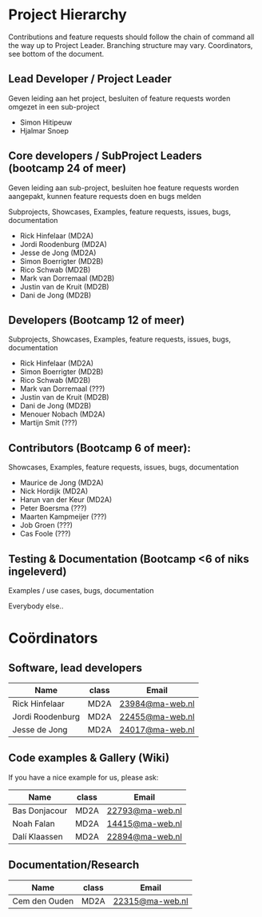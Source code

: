 # Project Hierarchy
Contributions and feature requests should follow the chain of command all the way up to Project Leader.
Branching structure may vary.
Coordinators, see bottom of the document.

## Lead Developer / Project Leader

Geven leiding aan het project, besluiten of feature requests worden omgezet in een sub-project

- Simon Hitipeuw
 - Hjalmar Snoep

## Core developers / SubProject Leaders (bootcamp 24 of meer)

Geven leiding aan sub-project, besluiten hoe feature requests worden aangepakt, kunnen feature requests doen en bugs melden

Subprojects, Showcases, Examples, feature requests, issues, bugs, documentation
  - Rick Hinfelaar (MD2A)
  - Jordi Roodenburg (MD2A)
  - Jesse de Jong (MD2A)
  - Simon Boerrigter (MD2B)
  - Rico Schwab (MD2B)
  - Mark van Dorremaal (MD2B)
  - Justin van de Kruit (MD2B)
  - Dani de Jong (MD2B)

## Developers (Bootcamp 12 of meer)

Subprojects, Showcases, Examples, feature requests, issues, bugs, documentation
  - Rick Hinfelaar (MD2A)
  - Simon Boerrigter (MD2B)
  - Rico Schwab (MD2B)
  - Mark van Dorremaal (???)
  - Justin van de Kruit (MD2B)
  - Dani de Jong (MD2B)
  - Menouer Nobach (MD2A)
  - Martijn Smit (???)

## Contributors (Bootcamp 6 of meer):  

Showcases, Examples, feature requests, issues, bugs, documentation
  - Maurice de Jong (MD2A)
  - Nick Hordijk (MD2A)
  - Harun van der Keur (MD2A)
  - Peter Boersma (???)
  - Maarten Kampmeijer (???)
  - Job Groen (???)
  - Cas Foole (???)

## Testing & Documentation (Bootcamp <6 of niks ingeleverd)
Examples / use cases, bugs, documentation
  
  Everybody else..
  
# Coördinators

## Software, lead developers
Name | class | Email
----|---|---
Rick Hinfelaar   | MD2A | 23984@ma-web.nl
Jordi Roodenburg | MD2A | 22455@ma-web.nl
Jesse de Jong    | MD2A | 24017@ma-web.nl

## Code examples & Gallery (Wiki)
If you have a nice example for us, please ask:

Name | class | Email
----|---|---
Bas Donjacour | MD2A | 22793@ma-web.nl
Noah Falan    | MD2A | 14415@ma-web.nl
Dalí Klaassen | MD2A | 22894@ma-web.nl


## Documentation/Research
Name | class | Email
----|---|---
Cem den Ouden | MD2A | 22315@ma-web.nl
